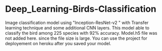# Deep_Learning-Birds-Classification
Image classification model using "Inception-ResNet-v2 " with Transfer learning technique and some additional CNN layers. This model able to classify the bird among 225 species with 92% accuracy.
Model.h5 file was not added here. since the file size is large. You can use the project for deployement on heroku after you saved your model.
